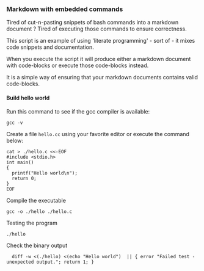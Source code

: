 
### Markdown with embedded commands

Tired of cut-n-pasting snippets of bash commands into a markdown document ?
Tired of executing those commands to ensure correctness.

This script is an example of using 'literate programming' - sort of -
it mixes code snippets and documentation.

When you execute the script it will produce either a markdown document
with code-blocks or execute those code-blocks instead. 

It is a simple way of ensuring that your markdown documents contains valid
code-blocks.

#### Build hello world

 Run this command to see if the gcc compiler is available:  
```
gcc -v
```
Create a file `hello.cc` using your favorite editor or execute the
command below:
```
cat > ./hello.c <<-EOF
#include <stdio.h>
int main()
{
  printf("Hello world\n");
  return 0;
}
EOF
```
Compile the executable
```
gcc -o ./hello ./hello.c
```
Testing the program
```
./hello
```
Check the binary output
```
  diff -w <(./hello) <(echo "Hello world") 	|| { error "Failed test - unexpected output."; return 1; }
```
